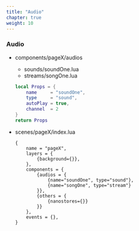 ```yaml
---
title: "Audio"
chapter: true
weight: 10
---
```


### Audio

- components/pageX/audios

    - sounds/soundOne.lua
    - streams/songOne.lua

    ```.lua
    local Props = {
        name     = "soundOne",
        type     = "sound",
        autoPlay = true,
        channel  = 2
    }
    return Props
    ```

- scenes/pageX/index.lua

    ```
    {
        name = "pageX",
        layers = {
            {background={}},
        },
        components = {
            {audios = {
                {name="soundOne", type="sound"},
                {name="songOne", type="stream"}
            }},
            {others = {
                {nanostores={}}
            }}
        },
        events = {},
    }
    ```
